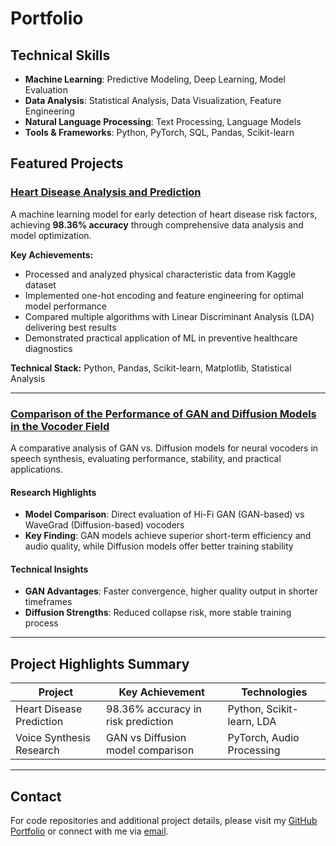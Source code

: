 # Portfolio

## Technical Skills
- **Machine Learning**: Predictive Modeling, Deep Learning, Model Evaluation
- **Data Analysis**: Statistical Analysis, Data Visualization, Feature Engineering  
- **Natural Language Processing**: Text Processing, Language Models
- **Tools & Frameworks**: Python, PyTorch, SQL, Pandas, Scikit-learn

## Featured Projects

### [Heart Disease Analysis and Prediction](Heart%20Attack%20Analysis%20and%20Prediction.pdf)

A machine learning model for early detection of heart disease risk factors, achieving **98.36% accuracy** through comprehensive data analysis and model optimization.

**Key Achievements:**
- Processed and analyzed physical characteristic data from Kaggle dataset
- Implemented one-hot encoding and feature engineering for optimal model performance
- Compared multiple algorithms with Linear Discriminant Analysis (LDA) delivering best results
- Demonstrated practical application of ML in preventive healthcare diagnostics

**Technical Stack:** Python, Pandas, Scikit-learn, Matplotlib, Statistical Analysis

---

### [Comparison of the Performance of GAN and Diffusion Models in the Vocoder Field](https://github.com/Edith218/Portfolio/blob/main/Comparison%20of%20the%20Performance%20of%20GAN%20and%20Diffusion%20Models%20in%20the%20Vocoder%20Field_Main%20Content.pdf)

A comparative analysis of GAN vs. Diffusion models for neural vocoders in speech synthesis, evaluating performance, stability, and practical applications.

#### Research Highlights
- **Model Comparison**: Direct evaluation of Hi-Fi GAN (GAN-based) vs WaveGrad (Diffusion-based) vocoders
- **Key Finding**: GAN models achieve superior short-term efficiency and audio quality, while Diffusion models offer better training stability

#### Technical Insights
- **GAN Advantages**: Faster convergence, higher quality output in shorter timeframes
- **Diffusion Strengths**: Reduced collapse risk, more stable training process
---

## Project Highlights Summary

| Project | Key Achievement | Technologies |
|---------|-----------------|--------------|
| Heart Disease Prediction | 98.36% accuracy in risk prediction | Python, Scikit-learn, LDA |
| Voice Synthesis Research | GAN vs Diffusion model comparison | PyTorch, Audio Processing |

---

## Contact
For code repositories and additional project details, please visit my [GitHub Portfolio](https://github.com/Edith218/Portfolio) or connect with me via <a href="mailto:xuebingxin11@gmail.com">email</a>.
